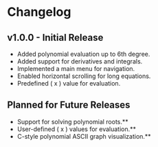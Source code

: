 # Changelog

## v1.0.0 - Initial Release
- Added polynomial evaluation up to 6th degree.
- Added support for derivatives and integrals.
- Implemented a main menu for navigation.
- Enabled horizontal scrolling for long equations.
- Predefined \( x \) value for evaluation.

## Planned for Future Releases
- Support for solving polynomial roots.**
- User-defined \( x \) values for evaluation.**
- C-style polynomial ASCII graph visualization.**

